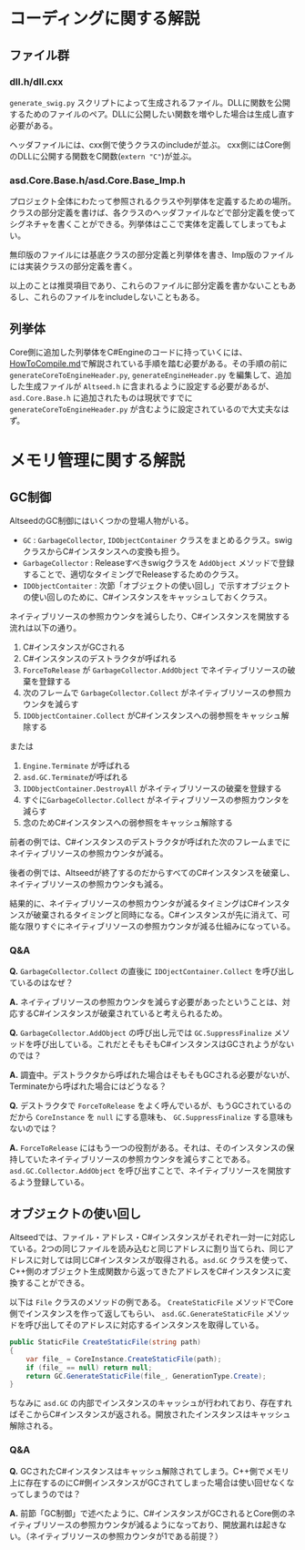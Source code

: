 # コーディングに関する解説

## ファイル群

### dll.h/dll.cxx

`generate_swig.py` スクリプトによって生成されるファイル。DLLに関数を公開するためのファイルのペア。DLLに公開したい関数を増やした場合は生成し直す必要がある。

ヘッダファイルには、cxx側で使うクラスのincludeが並ぶ。
cxx側にはCore側のDLLに公開する関数をC関数(`extern "C"`)が並ぶ。

### asd.Core.Base.h/asd.Core.Base_Imp.h

プロジェクト全体にわたって参照されるクラスや列挙体を定義するための場所。クラスの部分定義を書けば、各クラスのヘッダファイルなどで部分定義を使ってシグネチャを書くことができる。列挙体はここで実体を定義してしまってもよい。

無印版のファイルには基底クラスの部分定義と列挙体を書き、Imp版のファイルには実装クラスの部分定義を書く。

以上のことは推奨項目であり、これらのファイルに部分定義を書かないこともあるし、これらのファイルをincludeしないこともある。

## 列挙体

Core側に追加した列挙体をC#Engineのコードに持っていくには、[HowToCompile.md](HowToCompile.md)で解説されている手順を踏む必要がある。その手順の前に `generateCoreToEngineHeader.py`, `generateEngineHeader.py` を編集して、追加した生成ファイルが `Altseed.h` に含まれるように設定する必要があるが、 `asd.Core.Base.h` に追加されたものは現状ですでに `generateCoreToEngineHeader.py` が含むように設定されているので大丈夫なはず。

# メモリ管理に関する解説

## GC制御

AltseedのGC制御にはいくつかの登場人物がいる。

* `GC` : `GarbageCollector`, `IDObjectContainer` クラスをまとめるクラス。swigクラスからC#インスタンスへの変換も担う。
* `GarbageCollector` : Releaseすべきswigクラスを `AddObject` メソッドで登録することで、適切なタイミングでReleaseするためのクラス。
* `IDObjectContaiter` : 次節「オブジェクトの使い回し」で示すオブジェクトの使い回しのために、C#インスタンスをキャッシュしておくクラス。

ネイティブリソースの参照カウンタを減らしたり、C#インスタンスを開放する流れは以下の通り。

1. C#インスタンスがGCされる
2. C#インスタンスのデストラクタが呼ばれる
3. `ForceToRelease` が `GarbageCollector.AddObject` でネイティブリソースの破棄を登録する
4. 次のフレームで `GarbageCollector.Collect` がネイティブリソースの参照カウンタを減らす
5. `IDObjectContainer.Collect` がC#インスタンスへの弱参照をキャッシュ解除する

または

1. `Engine.Terminate` が呼ばれる
2. `asd.GC.Terminate`が呼ばれる
3. `IDObjectContainer.DestroyAll` がネイティブリソースの破棄を登録する
4. すぐに`GarbageCollector.Collect` がネイティブリソースの参照カウンタを減らす
5. 念のためC#インスタンスへの弱参照をキャッシュ解除する

前者の例では、C#インスタンスのデストラクタが呼ばれた次のフレームまでにネイティブリソースの参照カウンタが減る。

後者の例では、Altseedが終了するのだからすべてのC#インスタンスを破棄し、ネイティブリソースの参照カウンタも減る。

結果的に、ネイティブリソースの参照カウンタが減るタイミングはC#インスタンスが破棄されるタイミングと同時になる。C#インスタンスが先に消えて、可能な限りすぐにネイティブリソースの参照カウンタが減る仕組みになっている。

### Q&A

**Q.** `GarbageCollector.Collect` の直後に `IDOjectContainer.Collect` を呼び出しているのはなぜ？

**A.** ネイティブリソースの参照カウンタを減らす必要があったということは、対応するC#インスタンスが破棄されていると考えられるため。

**Q.** `GarbageCollector.AddObject` の呼び出し元では `GC.SuppressFinalize` メソッドを呼び出している。これだとそもそもC#インスタンスはGCされようがないのでは？

**A.** 調査中。デストラクタから呼ばれた場合はそもそもGCされる必要がないが、Terminateから呼ばれた場合にはどうなる？

**Q.** デストラクタで `ForceToRelease` をよく呼んでいるが、もうGCされているのだから `CoreInstance` を `null` にする意味も、 `GC.SuppressFinalize` する意味もないのでは？

**A.** `ForceToRelease` にはもう一つの役割がある。それは、そのインスタンスの保持していたネイティブリソースの参照カウンタを減らすことである。 `asd.GC.Collector.AddObject` を呼び出すことで、ネイティブリソースを開放するよう登録している。

## オブジェクトの使い回し

Altseedでは、ファイル・アドレス・C#インスタンスがそれぞれ一対一に対応している。2つの同じファイルを読み込むと同じアドレスに割り当てられ、同じアドレスに対しては同じC#インスタンスが取得される。`asd.GC` クラスを使って、C++側のオブジェクト生成関数から返ってきたアドレスをC#インスタンスに変換することができる。

以下は `File` クラスのメソッドの例である。 `CreateStaticFile` メソッドでCore側でインスタンスを作って返してもらい、 `asd.GC.GenerateStaticFile` メソッドを呼び出してそのアドレスに対応するインスタンスを取得している。

```csharp
public StaticFile CreateStaticFile(string path)
{
    var file_ = CoreInstance.CreateStaticFile(path);
    if (file_ == null) return null;
    return GC.GenerateStaticFile(file_, GenerationType.Create);
}
```

ちなみに `asd.GC` の内部でインスタンスのキャッシュが行われており、存在すればそこからC#インスタンスが返される。開放されたインスタンスはキャッシュ解除される。

### Q&A

**Q.** GCされたC#インスタンスはキャッシュ解除されてしまう。C++側でメモリ上に存在するのにC#側インスタンスがGCされてしまった場合は使い回せなくなってしまうのでは？

**A.** 前節「GC制御」で述べたように、C#インスタンスがGCされるとCore側のネイティブリソースの参照カウンタが減るようになっており、開放漏れは起きない。（ネイティブリソースの参照カウンタが1である前提？）